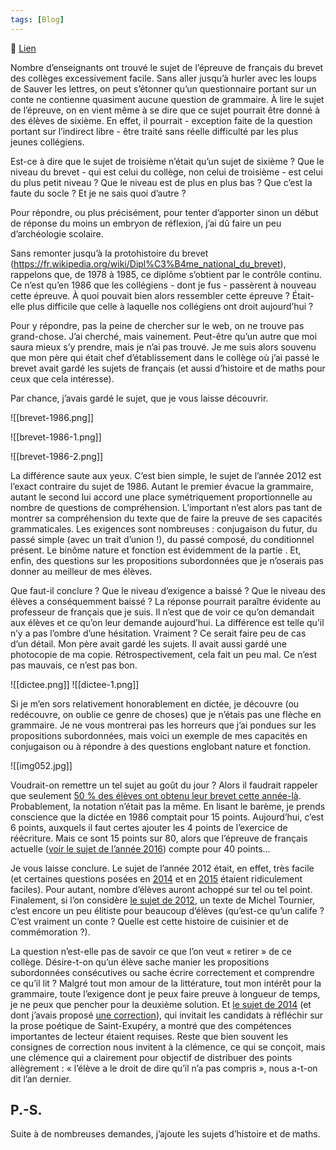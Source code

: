 ```yaml
---
tags: [Blog]
---
```


🔗 [Lien](https://www.ralentirtravaux.com/le_blog/de-1986-a-2012-histoire-dun-sujet-de-brevet/)

Nombre d’enseignants ont trouvé le sujet de l’épreuve de français du brevet des collèges excessivement facile. Sans aller jusqu’à hurler avec les loups de Sauver les lettres, on peut s’étonner qu’un questionnaire portant sur un conte ne contienne quasiment aucune question de grammaire. À lire le sujet de l’épreuve, on en vient même à se dire que ce sujet pourrait être donné à des élèves de sixième. En effet, il pourrait - exception faite de la question portant sur l’indirect libre - être traité sans réelle difficulté par les plus jeunes collégiens.

Est-ce à dire que le sujet de troisième n’était qu’un sujet de sixième ? Que le niveau du brevet - qui est celui du collège, non celui de troisième - est celui du plus petit niveau ? Que le niveau est de plus en plus bas ? Que c’est la faute du socle ? Et je ne sais quoi d’autre ?

Pour répondre, ou plus précisément, pour tenter d’apporter sinon un début de réponse du moins un embryon de réflexion, j’ai dû faire un peu d’archéologie scolaire.

Sans remonter jusqu’à la protohistoire du brevet (https://fr.wikipedia.org/wiki/Dipl%C3%B4me_national_du_brevet), rappelons que, de 1978 à 1985, ce diplôme s’obtient par le contrôle continu. Ce n’est qu’en 1986 que les collégiens - dont je fus - passèrent à nouveau cette épreuve. À quoi pouvait bien alors ressembler cette épreuve ? Était-elle plus difficile que celle à laquelle nos collégiens ont droit aujourd’hui ?

Pour y répondre, pas la peine de chercher sur le web, on ne trouve pas grand-chose. J’ai cherché, mais vainement. Peut-être qu’un autre que moi saura mieux s’y prendre, mais je n’ai pas trouvé. Je me suis alors souvenu que mon père qui était chef d’établissement dans le collège où j’ai passé le brevet avait gardé les sujets de français (et aussi d’histoire et de maths pour ceux que cela intéresse).

Par chance, j’avais gardé le sujet, que je vous laisse découvrir.

![[brevet-1986.png]]

![[brevet-1986-1.png]]

![[brevet-1986-2.png]]

La différence saute aux yeux. C’est bien simple, le sujet de l’année 2012 est l’exact contraire du sujet de 1986. Autant le premier évacue la grammaire, autant le second lui accord une place symétriquement proportionnelle au nombre de questions de compréhension. L’important n’est alors pas tant de montrer sa compréhension du texte que de faire la preuve de ses capacités grammaticales. Les exigences sont nombreuses : conjugaison du futur, du passé simple (avec un trait d’union !), du passé composé, du conditionnel présent. Le binôme nature et fonction est évidemment de la partie . Et, enfin, des questions sur les propositions subordonnées que je n’oserais pas donner au meilleur de mes élèves.

Que faut-il conclure ? Que le niveau d’exigence a baissé ? Que le niveau des élèves a conséquemment baissé ? La réponse pourrait paraître évidente au professeur de français que je suis. Il n’est que de voir ce qu’on demandait aux élèves et ce qu’on leur demande aujourd’hui. La différence est telle qu’il n’y a pas l’ombre d’une hésitation. Vraiment ? Ce serait faire peu de cas d’un détail. Mon père avait gardé les sujets. Il avait aussi gardé une photocopie de ma copie. Rétrospectivement, cela fait un peu mal. Ce n’est pas mauvais, ce n’est pas bon.

![[dictee.png]]
![[dictee-1.png]]

Si je m’en sors relativement honorablement en dictée, je découvre (ou redécouvre, on oublie ce genre de choses) que je n’étais pas une flèche en grammaire. Je ne vous montrerai pas les horreurs que j’ai pondues sur les propositions subordonnées, mais voici un exemple de mes capacités en conjugaison ou à répondre à des questions englobant nature et fonction.

![[img052.jpg]]

Voudrait-on remettre un tel sujet au goût du jour ? Alors il faudrait rappeler que seulement [50 % des élèves ont obtenu leur brevet cette année-là](http://www.ladocumentationfrancaise.fr/var/storage/rapports-publics/054000108/0000.pdf). Probablement, la notation n’était pas la même. En lisant le barème, je prends conscience que la dictée en 1986 comptait pour 15 points. Aujourd’hui, c’est 6 points, auxquels il faut certes ajouter les 4 points de l’exercice de réécriture. Mais ce sont 15 points sur 80, alors que l’épreuve de français actuelle ([voir le sujet de l’année 2016](http://www.lemonde.fr/campus/article/2016/06/23/brevet-des-colleges-2016-decouvrez-les-sujets-de-francais_4956608_4401467.html)) compte pour 40 points…

Je vous laisse conclure. Le sujet de l’année 2012 était, en effet, très facile (et certaines questions posées en [2014](http://tempsreel.nouvelobs.com/education/brevet/20140625.OBS1576/brevet-2014-les-sujets-de-l-epreuve-de-francais.html) et en [2015](http://etudiant.lefigaro.fr/les-news/actu/detail/article/brevet-2015-sujets-et-corriges-de-l-epreuve-de-francais-des-series-generales-et-professionnelles-161/) étaient ridiculement faciles). Pour autant, nombre d’élèves auront achoppé sur tel ou tel point. Finalement, si l’on considère [le sujet de 2012](https://www.actualitte.com/article/patrimoine-education/brevet-des-colleges-2012-sujet-et-corrige-de-l-epreuve-de-francais/34236), un texte de Michel Tournier, c’est encore un peu élitiste pour beaucoup d’élèves (qu’est-ce qu’un calife ? C’est vraiment un conte ? Quelle est cette histoire de cuisinier et de commémoration ?).

La question n’est-elle pas de savoir ce que l’on veut « retirer » de ce collège. Désire-t-on qu’un élève sache manier les propositions subordonnées consécutives ou sache écrire correctement et comprendre ce qu’il lit ? Malgré tout mon amour de la littérature, tout mon intérêt pour la grammaire, toute l’exigence dont je peux faire preuve à longueur de temps, je ne peux que pencher pour la deuxième solution. Et [le sujet de 2014](http://etudiant.lefigaro.fr/les-news/actu/detail/article/brevet-2015-sujets-et-corriges-de-l-epreuve-de-francais-des-series-generales-et-professionnelles-161/) (et dont j’avais proposé [une correction](http://www.lexpress.fr/education/brevet-des-colleges-2015-le-corrige-de-l-epreuve-de-francais_1693352.html)), qui invitait les candidats à réfléchir sur la prose poétique de Saint-Exupéry, a montré que des compétences importantes de lecteur étaient requises. Reste que bien souvent les consignes de correction nous invitent à la clémence, ce qui se conçoit, mais une clémence qui a clairement pour objectif de distribuer des points allègrement : « l’élève a le droit de dire qu’il n’a pas compris », nous a-t-on dit l’an dernier.

## P.-S.

Suite à de nombreuses demandes, j’ajoute les sujets d’histoire et de maths.


